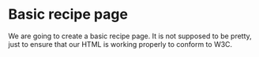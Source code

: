 # Basic recipe page
We are going to create a basic recipe page. It is not supposed to be pretty, just to ensure that our HTML is working properly to conform to W3C.